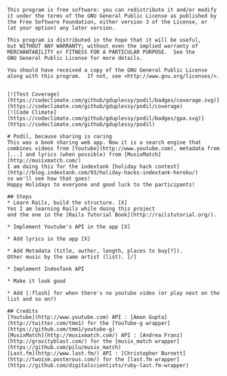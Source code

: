     This program is free software: you can redistribute it and/or modify
    it under the terms of the GNU General Public License as published by
    the Free Software Foundation, either version 3 of the License, or
    (at your option) any later version.

    This program is distributed in the hope that it will be useful,
    but WITHOUT ANY WARRANTY; without even the implied warranty of
    MERCHANTABILITY or FITNESS FOR A PARTICULAR PURPOSE.  See the
    GNU General Public License for more details.

    You should have received a copy of the GNU General Public License
    along with this program.  If not, see <http://www.gnu.org/licenses/>.


    [![Test Coverage](https://codeclimate.com/github/gduplessy/podil/badges/coverage.svg)](https://codeclimate.com/github/gduplessy/podil/coverage)
    [![Code Climate](https://codeclimate.com/github/gduplessy/podil/badges/gpa.svg)](https://codeclimate.com/github/gduplessy/podil)

    # Podil, because sharing is caring
    This was a book sharing web app. Now it is a search engine that combines videos from [Youtube](http://www.youtube.com), metadata from  [...] and lyrics (when possible) from [MusixMatch](http://musixmatch.com/)
    I am doing this for the indextank [holiday hack contest](http://blog.indextank.com/93/holiday-hacks-indextank-heroku/)
    so we'll see how that goes!
    Happy Holidays to everyone and good luck to the participants!

    ## Steps
    * Learn Rails, build the structure. [X]
    Yes I am learning Rails while doing this project
    and the one in the [Rails Tutorial Book](http://railstutorial.org/).

    * Implement Youtube's API in the app [X]

    * Add lyrics in the app [X]

    * Add Metadata (title, author, length, places to buy[?]).
    Other music by the same artist (list). [/]

    * Implement IndexTank API

    * Make it look good

    * Add [:flash] for when there's no youtube video (or play next on the list and so on?)

    ## Credits
    [Youtube](http://www.youtube.com) API : [Aman Gupta](http://twitter.com/tmm1) for the [YouTube-g wrapper](https://github.com/tmm1/youtube-g)
    [MusixMatch](http://musixmatch.com/) API : [Andrea Franz](http://gravityblast.com/) for the [musix_match wrapper](https://github.com/pilu/musix_match)
    [Last.fm](http://www.last.fm/) API : [Christopher Burnett](http://twoism.posterous.com/) for the [last.fm wrapper](https://github.com/digitalscientists/ruby-last.fm-wrapper)
